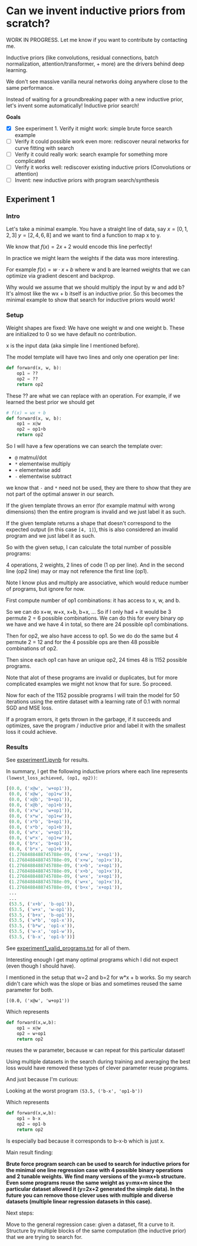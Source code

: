 # Can we invent inductive priors from scratch?

WORK IN PROGRESS. Let me know if you want to contribute by contacting me.

Inductive priors (like convolutions, residual connections, batch normalization, attention/transformer, + more) are the drivers behind deep learning. 

We don't see massive vanilla neural networks doing anywhere close to the same performance.

Instead of waiting for a groundbreaking paper with a new inductive prior, let's invent some automatically! Inductive prior search!

**Goals**

- [x] See experiment 1. Verify it might work: simple brute force search example
- [ ] Verify it could possible work even more: rediscover neural networks for curve fitting with search
- [ ] Verify it could really work: search example for something more complicated
- [ ] Verify it works well: rediscover existing inductive priors (Convolutions or attention)
- [ ] Invent: new inductive priors with program search/synthesis

## Experiment 1

### Intro
Let's take a minimal example. You have a straight line of data, say $x=[0,1,2,3]$ $y=[2,4,6,8]$ and we want to find a function to map x to y. 

We know that $f(x) = 2x + 2$ would encode this line perfectly! 

In practice we might learn the weights if the data was more interesting.

For example $f(x) = w \cdot x + b$ where w and b are learned weights that we can optimize via gradient descent and backprop.

Why would we assume that we should multiply the input by w and add b? It's almost like the wx + b itself is an inductive prior. So this becomes the minimal example to show that search for inductive priors would work!  

### Setup

Weight shapes are fixed: We have one weight w and one weight b. These are initialized to 0 so we have default no contribution.

x is the input data (aka simple line I mentioned before).

The model template will have two lines and only one operation per line:

```python
def forward(x, w, b):
	op1 = ??
	op2 = ??
	return op2
```

These ?? are what we can replace with an operation. For example, if we learned the best prior we should get

```python
# f(x) = wx + b
def forward(x, w, b):
	op1 = x@w
	op2 = op1+b
	return op2
```

So I will have a few operations we can search the template over: 
- `@` matmul/dot 
- `*` elementwise multiply
- `+` elementwise add
- `-` elementwise subtract

we know that `-` and `*` need not be used, they are there to show that they are not part of the optimal answer in our search.

If the given template throws an error (for example matmul with wrong dimensions) then the entire program is invalid and we just label it as such.

If the given template returns a shape that doesn't correspond to the expected output (in this case `[4, 1]`), this is also considered an invalid program and we just label it as such.

So with the given setup, I can calculate the total number of possible programs:

4 operations, 2 weights, 2 lines of code (1 op per line). And in the second line (op2 line) may or may not reference the first line (op1).

Note I know plus and multiply are associative, which would reduce number of programs, but ignore for now.


First compute number of op1 combinations: it has access to x, w, and b.

So we can do x+w, w+x, x+b, b+x, ... So if I only had + it would be 3 permute 2 = 6 possible combinations. We can do this for every binary op we have and we have 4 in total, so there are 24 possible op1 combinations. 

Then for op2, we also have access to op1. So we do do the same but 4 permute 2 = 12 and for the 4 possible ops are then 48 possible combinations of op2.

Then since each op1 can have an unique op2, 24 times 48 is 1152 possible programs.

Note that alot of these programs are invalid or duplicates, but for more complicated examples we might not know that for sure. So proceed.

Now for each of the 1152 possible programs I will train the model for 50 iterations using the entire dataset with a learning rate of 0.1 with normal SGD and MSE loss.

If a program errors, it gets thrown in the garbage, if it succeeds and optimizes, save the program / inductive prior and label it with the smallest loss it could achieve.

### Results

See [experiment1.ipynb](./experiment1.ipynb) for results. 

In summary, I get the following inductive priors where each line represents `(lowest_loss_achieved, (op1, op2))`:

```python
[(0.0, ('x@w', 'w+op1')),
 (0.0, ('x@w', 'op1+w')),
 (0.0, ('x@b', 'b+op1')),
 (0.0, ('x@b', 'op1+b')),
 (0.0, ('x*w', 'w+op1')),
 (0.0, ('x*w', 'op1+w')),
 (0.0, ('x*b', 'b+op1')),
 (0.0, ('x*b', 'op1+b')),
 (0.0, ('w*x', 'w+op1')),
 (0.0, ('w*x', 'op1+w')),
 (0.0, ('b*x', 'b+op1')),
 (0.0, ('b*x', 'op1+b')),
 (1.2768488488745788e-09, ('x+w', 'x+op1')),
 (1.2768488488745788e-09, ('x+w', 'op1+x')),
 (1.2768488488745788e-09, ('x+b', 'x+op1')),
 (1.2768488488745788e-09, ('x+b', 'op1+x')),
 (1.2768488488745788e-09, ('w+x', 'x+op1')),
 (1.2768488488745788e-09, ('w+x', 'op1+x')),
 (1.2768488488745788e-09, ('b+x', 'x+op1')),
 ...
 ...
 (53.5, ('x+b', 'b-op1')),
 (53.5, ('w+x', 'w-op1')),
 (53.5, ('b+x', 'b-op1')),
 (53.5, ('w*b', 'op1-x')),
 (53.5, ('b*w', 'op1-x')),
 (53.5, ('w-x', 'op1-w')),
 (53.5, ('b-x', 'op1-b'))]
 ```

 See [experiment1_valid_programs.txt](./experiment1_valid_programs.txt) for all of them.

Interesting enough I get many optimal programs which I did not expect (even though I should have).

I mentioned in the setup that w=2 and b=2 for w*x + b works. So my search didn't care which was the slope or bias and sometimes reused the same parameter for both.

`[(0.0, ('x@w', 'w+op1'))`

Which represents

```python
def forward(x,w,b):
	op1 = x@w
	op2 = w+op1
	return op2
```
reuses the w parameter, because w can repeat for this particular dataset!

Using multiple datasets in the search during training and averaging the best loss would have removed these types of clever parameter reuse programs.

And just because I'm curious:

Looking at the worst program `(53.5, ('b-x', 'op1-b'))`

Which represents

```python
def forward(x,w,b):
	op1 = b-x
	op2 = op1-b
	return op2
```

Is especially bad because it corresponds to b-x-b which is just x.


Main result finding:

**Brute force program search can be used to search for inductive priors for the minimal one line regression case with 4 possible binary operations and 2 tunable weights. We find many versions of the y=mx+b structure. Even some programs reuse the same weight as y=mx+m since the particular dataset allowed it (y=2x+2 generated the simple data). In the future you can remove those clever uses with multiple and diverse datasets (multiple linear regression datasets in this case).**

Next steps:

Move to the general regression case: given a dataset, fit a curve to it. Structure by multiple blocks of the same computation (the inductive prior) that we are trying to search for.
